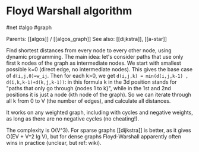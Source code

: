 # Floyd Warshall algorithm

#net #algo #graph

Parents: [[algos]] / [[algos_graph]]
See also: [[dijkstra]], [[a-star]]

Find shortest distances from every node to every other node, using dynamic programming. The main idea: let's consider paths that use only first k nodes of the graph as intermediate nodes. We start with smallest possible k=0 (direct edge, no intermediate nodes). This gives the base case of `d(i,j,0)=w_ij`. Then for each k>0, we get `d(i,j,k) = min(d(i,j,k-1) , d(i,k,k-1)+d(k,j,k-1))`: in this formula k in the 3d position stands for "paths that only go through {nodes 1 to k}", while in the 1st and 2nd positions it is just a node (kth node of the graph). So we can iterate through all k from 0 to V (the number of edges), and calculate all distances.

It works on any weighted graph, including with cycles and negative weights, as long as there are no negative cycles (no cheating!).

The complexity is O(V^3). For sparse graphs [[dijkstra]] is better, as it gives O(EV + V^2 lg V), but for dense graphs Floyd-Warshall apparently often wins in practice (unclear, but ref: wiki).